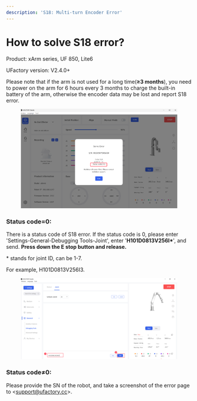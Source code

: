 ```yaml
---
description: 'S18: Multi-turn Encoder Error'
---
```


# How to solve S18 error?

Product: xArm series, UF 850, Lite6

UFactory version: V2.4.0+

Please note that if the arm is not used for a long time(**≥3 months**), you need to power on the arm for 6 hours every 3 months to charge the built-in battery of the arm, otherwise the encoder data may be lost and report S18 error.

<figure><img src="../.gitbook/assets/image.png" alt=""><figcaption></figcaption></figure>

### Status code=0:

There is a status code of S18 error. If the status code is 0, please enter 'Settings-General-Debugging Tools-Joint', enter '**H101D0813V256I\***', and send. **Press down the E stop button and release.**

\* stands for joint ID, can be 1-7.

For example, H101D0813V256I3.

<figure><img src="../.gitbook/assets/image (1).png" alt=""><figcaption></figcaption></figure>



### Status code≠0:

Please provide the SN of the robot, and take a screenshot of the error page to <[support@ufactory.cc](mailto:support@ufactory.cc)>.

###
